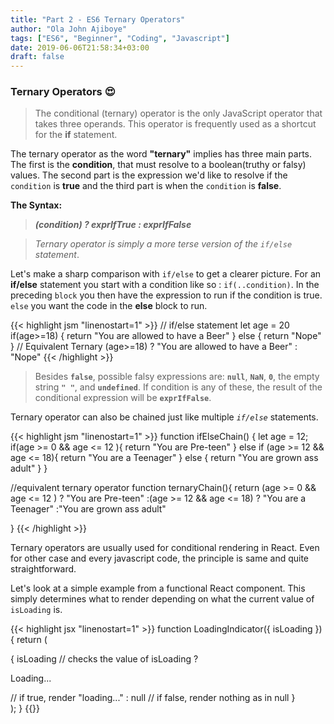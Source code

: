 ```yaml
---
title: "Part 2 - ES6 Ternary Operators"
author: "Ola John Ajiboye"
tags: ["ES6", "Beginner", "Coding", "Javascript"]
date: 2019-06-06T21:58:34+03:00
draft: false
---
```


### Ternary Operators :heart_eyes:

> The conditional (ternary) operator is the only JavaScript operator that takes three operands. This operator is frequently used as a shortcut for the **if** statement.


<!--more-->

The ternary operator as the word **"ternary"** implies has three main parts. The first is the **condition**, that must resolve to a boolean(truthy or falsy) values. The second part is the expression we'd like to resolve if the `condition` is **true** and the third part is when the `condition` is **false**.

**The Syntax:**

> ***(condition) ? exprIfTrue : exprIfFalse***

> *Ternary operator is simply a more terse version of the `if/else` statement*.

Let's make a sharp comparison with `if/else` to get a clearer picture. For an **if/else** statement you start with a condition like so : `if(..condition)`. In the preceding `block` you then have the expression to run if the condition is true. `else` you want the code in the **else** block to run.

{{< highlight jsm  "linenostart=1"  >}}
// if/else statement
let age = 20
if(age>=18) {
 return  "You are allowed to have a Beer"
} else {
 return "Nope"
}
// Equivalent Ternary
(age>=18) ? "You are allowed to have a Beer" : "Nope"
{{< /highlight >}}


> Besides **`false`**, possible falsy expressions are: **`null`**, **`NaN`**, **`0`**, the empty string **`" "`**, and **`undefined`**. If condition is any of these, the result of the conditional expression will be **`exprIfFalse`**.

Ternary operator can also be chained just like multiple *`if/else`* statements.

{{< highlight jsm  "linenostart=1"  >}}
function ifElseChain() {
 let age = 12;
 if(age >= 0 && age <= 12 ){
   return "You are Pre-teen"
 }
 else if (age >= 12 && age <= 18){
   return  "You are a Teenager"
 }
 else {
   return "You are grown ass adult"
 }
}

//equivalent ternary operator
function ternaryChain(){
 return (age >= 0 && age <= 12 ) ? "You are Pre-teen"
        :(age >= 12 && age <= 18) ? "You are a Teenager"
        :"You are grown ass adult"

}
{{< /highlight >}}

Ternary operators are usually used for conditional rendering in React. Even for other case and every javascript code, the principle is same and quite straightforward.

Let's look at a simple example from a functional React component. This simply determines what to render depending on what the current value of `isLoading` is.

{{< highlight jsx  "linenostart=1"  >}}
function LoadingIndicator({ isLoading }) {
 return (
   <div>
     { isLoading            // checks the value of isLoading
       ? <p>Loading...</p>  // if true, render "loading..."
       : null               // if false, render nothing as in null
     }
   </div>
 );
}
{{</ highlight >}}



